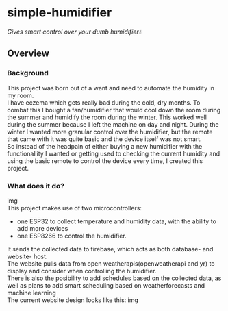 # simple-humidifier
*Gives smart control over your dumb humidifier💧*

## Overview
### Background
This project was born out of a want and need to automate the humidity in my room.</br>
I have eczema which gets really bad during the cold, dry months. To combat this I bought a fan/humidifier that would cool down the room during the summer and humidify the room during the winter. This worked well during the summer because I left the machine on day and night. During the winter I wanted more granular control over the humidifier, but the remote that came with it was quite basic and the device itself was not smart.</br>
So instead of the headpain of either buying a new humidifier with the functionallity I wanted or getting used to checking the current humidity and using the basic remote to control the device every time, I created this project.
### What does it do?
img</br>
This project makes use of two microcontrollers: 
* one ESP32 to collect temperature and humidity data, with the ability to add more devices
* one ESP8266 to control the humidifier.


It sends the collected data to firebase, which acts as both database- and website- host.</br>
The website pulls data from open weatherapis(openweatherapi and yr) to display and consider when controlling the humidifier.</br>
There is also the posibility to add schedules based on the collected data, as well as plans to add smart scheduling based on weatherforecasts and machine learning</br>
The current website design looks like this: img</br>
